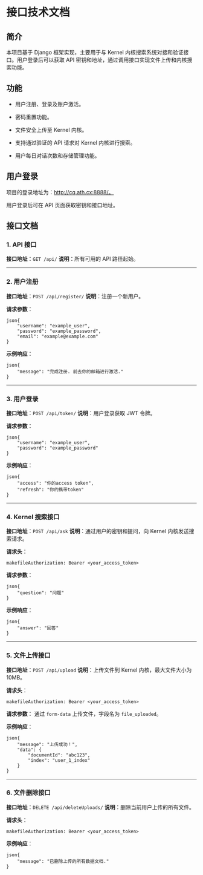 # 接口技术文档



## 简介

 本项目基于 Django 框架实现，主要用于与 Kernel 内核搜索系统对接和验证接口。用户登录后可以获取 API 密钥和地址，通过调用接口实现文件上传和内核搜索功能。  



## 功能

-  用户注册、登录及账户激活。
-  密码重置功能。

- 文件安全上传至 Kernel 内核。

-  支持通过验证的 API 请求对 Kernel 内核进行搜索。

- 用户每日对话次数和存储管理功能。

   

## 用户登录 

项目的登录地址为：http://cq.ath.cx:8888/。

用户登录后可在 API 页面获取密钥和接口地址。 



## 接口文档

### 1.  API 接口

**接口地址**：`GET /api/`
**说明**：所有可用的 API 路径起始。

------

### 2. 用户注册

**接口地址**：`POST /api/register/`
**说明**：注册一个新用户。

**请求参数**：

```
json{
    "username": "example_user",
    "password": "example_password",
    "email": "example@example.com"
}
```

**示例响应**：

```
json{
    "message": "完成注册. 前去你的邮箱进行激活."
}
```

------

### 3. 用户登录

**接口地址**：`POST /api/token/`
**说明**：用户登录获取 JWT 令牌。

**请求参数**：

```
json{
    "username": "example_user",
    "password": "example_password"
}
```

**示例响应**：

```
json{
    "access": "你的access token",
    "refresh": "你的携带token"
}
```

------

### 4. Kernel 搜索接口

**接口地址**：`POST /api/ask`
**说明**：通过用户的密钥和提问，向 Kernel 内核发送搜索请求。

**请求头**：

```
makefileAuthorization: Bearer <your_access_token>
```

**请求参数**：

```
json{
    "question": "问题"
}
```

**示例响应**：

```
json{
    "answer": "回答"
}
```

------

### 5. 文件上传接口

**接口地址**：`POST /api/upload`
**说明**：上传文件到 Kernel 内核，最大文件大小为 10MB。

**请求头**：

```
makefileAuthorization: Bearer <your_access_token>
```

**请求参数**： 通过 `form-data` 上传文件，字段名为 `file_uploaded`。

**示例响应**：

```
json{
    "message": "上传成功！",
    "data": {
        "documentId": "abc123",
        "index": "user_1_index"
    }
}
```

------

### 6. 文件删除接口

**接口地址**：`DELETE /api/deleteUploads/`
**说明**：删除当前用户上传的所有文件。

**请求头**：

```
makefileAuthorization: Bearer <your_access_token>
```

**示例响应**：

```
json{
    "message": "已删除上传的所有数据文档."
}
```











